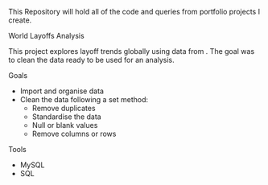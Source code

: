 This Repository will hold all of the code and queries from portfolio projects I create.


World Layoffs Analysis

This project explores layoff trends globally using data from . The goal was to clean the data ready to be used for an analysis.

Goals
- Import and organise data
- Clean the data following a set method:
  - Remove duplicates
  - Standardise the data
  - Null or blank values
  - Remove columns or rows

Tools
- MySQL
- SQL
